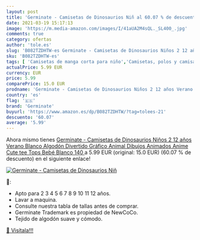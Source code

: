 ```yaml
---
layout: post
title: 'Germinate - Camisetas de Dinosaurios Niñ al 60.07 % de descuento'
date: 2021-03-19 15:17:13
image: 'https://m.media-amazon.com/images/I/41aUA2M4sQL._SL400_.jpg'
comments: true
category: ofertas
author: 'tole.es'
slug: 'B082TZDHTW-es Germinate - Camisetas de Dinosaurios Niños 2 12 años...'
sku: 'B082TZDHTW-es'
tags: [ 'Camisetas de manga corta para niño','Camisetas, polos y camisas para niño','Ropa','Ropa para niño','bebé','germinate', ]
actualPrice: 5.99 EUR
currency: EUR
price: 5.99
comparePrice: 15.0 EUR
prodname: 'Germinate - Camisetas de Dinosaurios Niños 2 12 años Verano Blanco Algodón Divertido Gráfico Animal Dibujos Animados Anime Cute tee Tops Bebé  Blanco  140 '
country: 'es'
flag: '🇪🇸'
brand: 'Germinate'
buyurl: 'https://www.amazon.es/dp/B082TZDHTW/?tag=tolees-21'
descuento: '60.07'
average: '5.99'
---
```


Ahora mismo tienes [Germinate - Camisetas de Dinosaurios Niños 2 12 años Verano Blanco Algodón Divertido Gráfico Animal Dibujos Animados Anime Cute tee Tops Bebé  Blanco  140 ](https://www.amazon.es/dp/B082TZDHTW/?tag=tolees-21) a 5.99 EUR (original: 15.0 EUR) (60.07 %  de descuento) en el siguiente enlace!

[![Germinate - Camisetas de Dinosaurios Niñ](https://m.media-amazon.com/images/I/41aUA2M4sQL._SL400_.jpg)](https://www.amazon.es/dp/B082TZDHTW/?tag=tolees-21)

🔎:

- Apto para 2 3 4 5 6 7 8 9 10 11 12 años.
- Lavar a maquina.
- Consulte nuestra tabla de tallas antes de comprar.
- Germinate Trademark es propiedad de NewCoCo.
- Tejido de algodón suave y cómodo.

[🛒 Visítala!!!](https://www.amazon.es/dp/B082TZDHTW/?tag=tolees-21)

